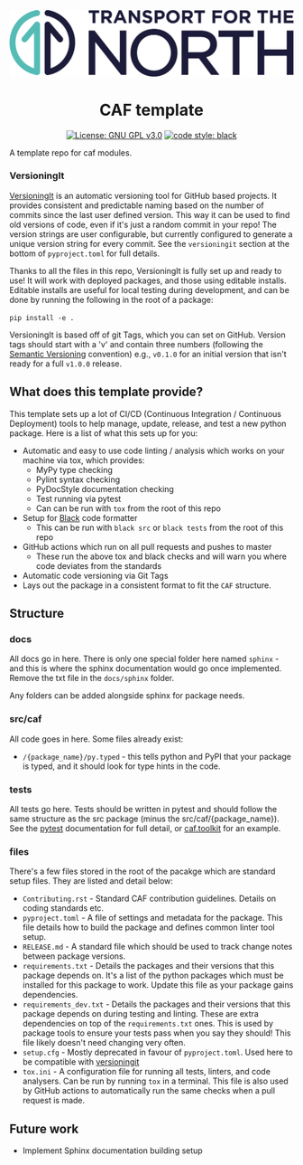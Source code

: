 ![Transport for the North Logo](https://github.com/Transport-for-the-North/caf.carbon/blob/main/docs/TFN_Landscape_Colour_CMYK.png)

<h1 align="center">CAF template</h1>

[//]: # (Use the below and update URLs to add more badges when deploying)

[//]: # (<a href="https://pypi.org/project/caf.carbon/"><img alt="Supported Python versions" src="https://img.shields.io/pypi/pyversions/caf.package.svg?style=flat-square"></a>)

[//]: # (<a href="https://pypi.org/project/caf.carbon/"><img alt="Latest release" src="https://img.shields.io/github/release/transport-for-the-north/caf.package.svg?style=flat-square&maxAge=86400"></a>)

[//]: # (<a href="https://app.codecov.io/gh/Transport-for-the-North/caf.carbon"><img alt="Coverage" src="https://img.shields.io/codecov/c/github/transport-for-the-north/caf.package.svg?branch=master&style=flat-square&logo=CodeCov"></a>)

[//]: # (<a href="https://github.com/Transport-for-the-North/caf.carbon/actions?query=event%3Apush"><img alt="Testing Badge" src="https://img.shields.io/github/actions/workflow/status/transport-for-the-north/caf.carbon/tests.yml?style=flat-square&logo=GitHub&label=Tests"></a>)


<p align="center">
<a href="https://www.gnu.org/licenses/gpl-3.0.en.html"><img alt="License: GNU GPL v3.0" src="https://img.shields.io/badge/license-GPLv3-blueviolet.svg?style=flat-square"></a>
<a href="https://github.com/psf/black"><img alt="code style: black" src="https://img.shields.io/badge/code%20format-black-000000.svg"></a>
</p>


A template repo for caf modules.


### VersioningIt
[VersioningIt](https://github.com/jwodder/versioningit)
is an automatic versioning tool for GitHub based projects. It provides 
consistent and predictable naming based on the number of commits since the last 
user defined version. This way it can be used to find old versions of code, even 
if it's just a random commit in your repo!
The version strings are user configurable, but currently configured to generate
a unique version string for every commit. See the `versioningit` section at the 
bottom of `pyproject.toml` for full details.

Thanks to all the files in this repo, VersioningIt is fully set up and ready 
to use! It will work with deployed packages, and those using editable installs.
Editable installs are useful for local testing during development, and can be 
done by running the following in the root of a package:

`pip install -e .`

VersioningIt is based off of git Tags, which you can set on GitHub. Version 
tags should start with a 'v' and contain three numbers (following the 
[Semantic Versioning](https://semver.org/) convention) e.g., `v0.1.0` for an 
initial version that isn't ready for a full `v1.0.0` release.


## What does this template provide?
This template sets up a lot of CI/CD (Continuous Integration / Continuous 
Deployment) tools to help manage, update, release, and test a new python 
package. Here is a list of what this sets up for you:

- Automatic and easy to use code linting / analysis which works on your machine via tox, which provides:
  - MyPy type checking
  - Pylint syntax checking
  - PyDocStyle documentation checking
  - Test running via pytest
  - Can can be run with `tox` from the root of this repo
- Setup for [Black](https://github.com/psf/black) code formatter
  - This can be run with `black src` or `black tests` from the root of this repo
- GitHub actions which run on all pull requests and pushes to master
  - These run the above tox and black checks and will warn you where code deviates from the standards
- Automatic code versioning via Git Tags
- Lays out the package in a consistent format to fit the `CAF` structure.

## Structure

### docs
All docs go in here. There is only one special folder here named `sphinx` - and this is where the sphinx documentation would go once implemented.
Remove the txt file in the `docs/sphinx` folder. 

Any folders can be added alongside sphinx for package needs.

### src/caf
All code goes in here. Some files already exist:
- `/{package_name}/py.typed` - this tells python and PyPI that your package is typed, and it should look for type hints in the code.


### tests
All tests go here.
Tests should be written in pytest and should follow the same structure as the src package (minus the src/caf/{package_name}).
See the [pytest](https://docs.pytest.org/en/7.2.x/) documentation for full detail, or [caf.toolkit](https://github.com/Transport-for-the-North/caf.toolkit) for an example.


### files
There's a few files stored in the root of the pacakge which are standard setup files. They are listed and detail below:

- `Contributing.rst` - Standard CAF contribution guidelines. Details on coding standards etc.
- `pyproject.toml` - A file of settings and metadata for the package. This file details how to build the package and defines common linter tool setup.
- `RELEASE.md` - A standard file which should be used to track change notes between package versions.
- `requirements.txt` - Details the packages and their versions that this package depends on. It's a 
  list of the python packages which must be installed for this package to work. Update this file as your package gains dependencies. 
- `requirements_dev.txt` - Details the packages and their versions that this package depends on during 
  testing and linting. These are extra dependencies on top of the `requirements.txt` ones. This is used 
  by package tools to ensure your tests pass when you say they should! This file likely doesn't need changing very often.
- `setup.cfg` - Mostly deprecated in favour of `pyproject.toml`. Used here to be compatible with [versioningit](https://github.com/jwodder/versioningit)
- `tox.ini` - A configuration file for running all tests, linters, and code analysers. Can be run 
  by running `tox` in a terminal. This file is also used by GitHub actions to automatically run
  the same checks when a pull request is made.


## Future work
- Implement Sphinx documentation building setup
